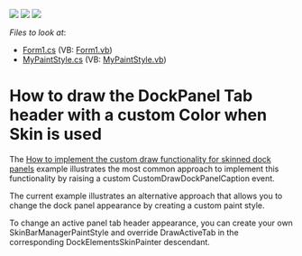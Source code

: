 <!-- default badges list -->
![](https://img.shields.io/endpoint?url=https://codecentral.devexpress.com/api/v1/VersionRange/128616774/11.2.11%2B)
[![](https://img.shields.io/badge/Open_in_DevExpress_Support_Center-FF7200?style=flat-square&logo=DevExpress&logoColor=white)](https://supportcenter.devexpress.com/ticket/details/E3968)
[![](https://img.shields.io/badge/📖_How_to_use_DevExpress_Examples-e9f6fc?style=flat-square)](https://docs.devexpress.com/GeneralInformation/403183)
<!-- default badges end -->
<!-- default file list -->
*Files to look at*:

* [Form1.cs](./CS/Form1.cs) (VB: [Form1.vb](./VB/Form1.vb))
* [MyPaintStyle.cs](./CS/MyPaintStyle.cs) (VB: [MyPaintStyle.vb](./VB/MyPaintStyle.vb))
<!-- default file list end -->
# How to draw the DockPanel Tab header with a custom Color when Skin is used


<p>The <a href="https://www.devexpress.com/Support/Center/p/E2502">How to implement the custom draw functionality for skinned dock panels</a> example illustrates the most common approach to implement this functionality by raising a custom CustomDrawDockPanelCaption event.</p><p>The current example illustrates an alternative approach that allows you to change the dock panel appearance by creating a custom paint style. </p><p>To change an active panel tab header appearance, you can create your own SkinBarManagerPaintStyle and override DrawActiveTab in the corresponding DockElementsSkinPainter descendant.</p>

<br/>


